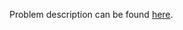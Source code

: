 Problem description can be found [here](https://www.hackerrank.com/challenges/py-set-discard-remove-pop/problem).

